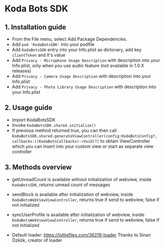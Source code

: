 # Koda Bots SDK
## 1. Installation guide
- From the File menu, select Add Package Dependencies.
- Add ```pod 'KodaBotsSDK'``` into your podfile
- Add ```KodaBotsSDK``` entry into your Info.plist as dictonary, add key ```clientToken``` and it's value
- Add ```Privacy - Microphone Usage Description``` with description into your Info.plist, only when you use audio feature (not available in 1.0.X releases)
- Add ```Privacy - Camera Usage Description``` with description into your Info.plist
- Add ```Privacy - Photo Library Usage Description``` with description into your Info.plist

## 2. Usage guide
- Import KodaBotsSDK
- Invoke ```KodaBotsSDK.shared.initialize()```
- If previous method returned true, you can then call ```KodaBotsSDK.shared.generateViewController(config:KodaBotsConfig?, callbacks:((KodaBotsCallbacks)->Void)?)``` to obtain ViewController which you can insert into your custom view or start as separate view controller

## 3. Methods overview
- getUnreadCount is available without initialization of webview, inside ```KodaBotsSDK```, returns unread count of messages
- sendBlock is available after initialization of webview, inside ```KodaBotsWebViewViewController```, returns true if send to webview, false if not initialized
- syncUserProfile is available after initialization of webview, inside ```KodaBotsWebViewViewController```, returns true if send to webview, false if not initialized



- Default loader: https://lottiefiles.com/36219-loader
Thanks to Sinan Özkök, creator of loader
